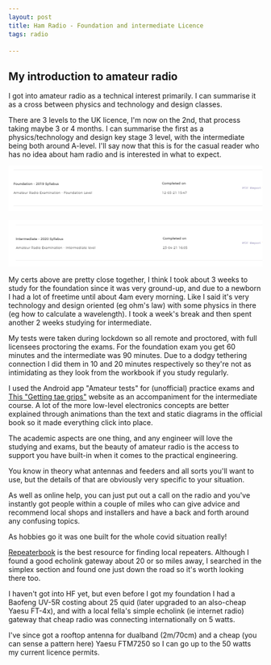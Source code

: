```yaml
---
layout: post
title: Ham Radio - Foundation and intermediate Licence
tags: radio

---
```


## My introduction to amateur radio

I got into amateur radio as a technical interest primarily. I can summarise it as a cross between physics and technology and design classes.

There are 3 levels to the UK licence, I'm now on the 2nd, that process taking maybe 3 or 4 months. I can summarise the first as a physics/technology and design key stage 3 level, with the intermediate being both around A-level. I'll say now that this is for the casual reader who has no idea about ham radio and is interested in what to expect.

[<img src="../images/ham/1.png"
  style="width: 800px;"/>](../images/ham/1.png)

  [<img src="../images/ham/2.png"
    style="width: 800px;"/>](../images/ham/2.png)

My certs above are pretty close together, I think I took about 3 weeks to study for the foundation since it was very ground-up, and due to a newborn I had a lot of freetime until about 4am every morning. Like I said it's very technology and design oriented (eg ohm's law) with some physics in there (eg how to calculate a wavelength). I took a week's break and then spent another 2 weeks studying for intermediate.

My tests were taken during lockdown so all remote and proctored, with full licensees proctoring the exams. For the foundation exam you get 60 minutes and the intermediate was 90 minutes. Due to a dodgy tethering connection I did them in 10 and 20 minutes respectively so they're not as intimidating as they look from the workbook if you study regularly.

I used the Android app "Amateur tests" for (unofficial) practice exams and [This "Getting tae grips"](https://gm6dx.thinkific.com) website as an accompaniment for the intermediate course. A lot of the more low-level electronics concepts are better explained through animations than the text and static diagrams in the official book so it made everything click into place.

The academic aspects are one thing, and any engineer will love the studying and exams, but the beauty of amateur radio is the access to support you have built-in when it comes to the practical engineering.

You know in theory what antennas and feeders and all sorts you'll want to use, but the details of that are obviously very specific to your situation.

As well as online help, you can just put out a call on the radio and you've instantly got people within a couple of miles who can give advice and recommend local shops and installers and have a back and forth around any confusing topics.

As hobbies go it was one built for the whole covid situation really!

[Repeaterbook](http://repeaterbook.com) is the best resource for finding local repeaters. Although I found a good echolink gateway about 20 or so miles away, I searched in the simplex section and found one just down the road so it's worth looking there too.

I haven't got into HF yet, but even before I got my foundation I had a Baofeng UV-5R costing about 25 quid (later upgraded to an also-cheap Yaesu FT-4x), and with a local fella's simple echolink (ie internet radio) gateway that cheap radio was connecting internationally on 5 watts.

I've since got a rooftop antenna for dualband (2m/70cm) and a cheap (you can sense a pattern here) Yaesu FTM7250 so I can go up to the 50 watts my current licence permits.
